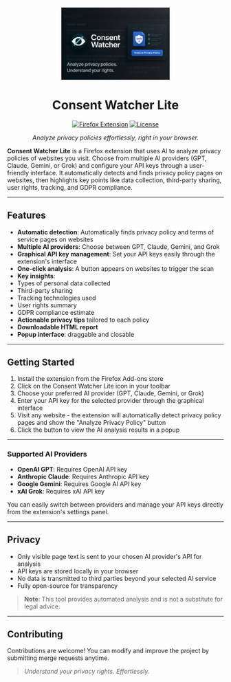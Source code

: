 <div align="center">
<p align="center">
 <img src="banner.png" alt="Consent Watcher Banner" width="50%">
</p>

# Consent Watcher Lite
[![Firefox Extension](https://img.shields.io/badge/Firefox-Extension-orange?style=for-the-badge&logo=firefox)](https://addons.mozilla.org/firefox/)
[![License](https://img.shields.io/badge/License-WTFPL-blue?style=for-the-badge)](LICENSE)

<i>Analyze privacy policies effortlessly, right in your browser.</i>
</div>

**Consent Watcher Lite** is a Firefox extension that uses AI to analyze privacy policies of websites you visit. Choose from multiple AI providers (GPT, Claude, Gemini, or Grok) and configure your API keys through a user-friendly interface. It automatically detects and finds privacy policy pages on websites, then highlights key points like data collection, third-party sharing, user rights, tracking, and GDPR compliance.

---

## Features

- **Automatic detection**: Automatically finds privacy policy and terms of service pages on websites
- **Multiple AI providers**: Choose between GPT, Claude, Gemini, and Grok
- **Graphical API key management**: Set your API keys easily through the extension's interface
- **One-click analysis**: A button appears on websites to trigger the scan
- **Key insights**:
 - Types of personal data collected
 - Third-party sharing
 - Tracking technologies used
 - User rights summary
 - GDPR compliance estimate
- **Actionable privacy tips** tailored to each policy
- **Downloadable HTML report**
- **Popup interface**: draggable and closable

---

## Getting Started

1. Install the extension from the Firefox Add-ons store
2. Click on the Consent Watcher Lite icon in your toolbar
3. Choose your preferred AI provider (GPT, Claude, Gemini, or Grok)
4. Enter your API key for the selected provider through the graphical interface
5. Visit any website - the extension will automatically detect privacy policy pages and show the "Analyze Privacy Policy" button
6. Click the button to view the AI analysis results in a popup

---

### Supported AI Providers

- **OpenAI GPT**: Requires OpenAI API key
- **Anthropic Claude**: Requires Anthropic API key
- **Google Gemini**: Requires Google AI API key
- **xAI Grok**: Requires xAI API key

You can easily switch between providers and manage your API keys directly from the extension's settings panel.

---

## Privacy

- Only visible page text is sent to your chosen AI provider's API for analysis
- API keys are stored locally in your browser
- No data is transmitted to third parties beyond your selected AI service
- Fully open-source for transparency

> **Note**: This tool provides automated analysis and is not a substitute for legal advice.

---

## Contributing

Contributions are welcome! You can modify and improve the project by submitting merge requests anytime.

> <i>Understand your privacy rights. Effortlessly.</i>
